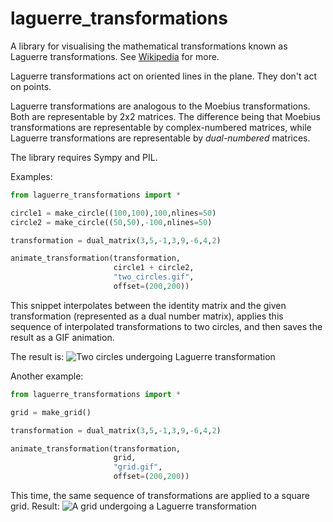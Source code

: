 # laguerre_transformations
A library for visualising the mathematical transformations known as
Laguerre transformations. See
[Wikipedia](https://en.wikipedia.org/wiki/laguerre_transformations) for more.

Laguerre transformations act on oriented lines in the plane. They don't
act on points.

Laguerre transformations are analogous to the Moebius transformations.
Both are representable by 2x2 matrices. The difference being that 
Moebius transformations are representable by complex-numbered matrices,
while Laguerre transformations are representable by *dual-numbered*
matrices.

The library requires Sympy and PIL.

Examples:

```python
from laguerre_transformations import *

circle1 = make_circle((100,100),100,nlines=50)
circle2 = make_circle((50,50),-100,nlines=50)

transformation = dual_matrix(3,5,-1,3,9,-6,4,2)

animate_transformation(transformation,
                       circle1 + circle2,
                       "two_circles.gif",
                       offset=(200,200))
```

This snippet interpolates between the identity matrix and the given
transformation (represented as a dual number matrix), applies this sequence
of interpolated transformations to two circles, and then saves the result as a
GIF animation.

The result is:
![Two circles undergoing Laguerre transformation](two_circles.gif)

Another example:

```python
from laguerre_transformations import *

grid = make_grid()

transformation = dual_matrix(3,5,-1,3,9,-6,4,2)

animate_transformation(transformation,
                       grid,
                       "grid.gif",
                       offset=(200,200))
```

This time, the same sequence of transformations are applied to a square grid.
Result: ![A grid undergoing a Laguerre transformation](grid.gif)
